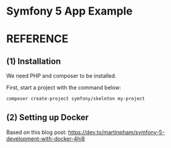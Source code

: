 # Symfony 5 App Example

# REFERENCE

## (1) Installation

We need PHP and composer to be installed.

First, start a project with the command below:

```bash
composer create-project symfony/skeleton my-project
```

## (2) Setting up Docker

Based on this blog post: https://dev.to/martinpham/symfony-5-development-with-docker-4hj8
